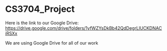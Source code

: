 # CS3704_Project
Here is the link to our Google Drive:
https://drive.google.com/drive/folders/1yfWZYsDkBb42QdDegrLIUCKDNACiRSXx

We are using Google Drive for all of our work
